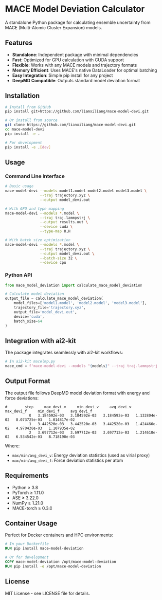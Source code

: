 # MACE Model Deviation Calculator

A standalone Python package for calculating ensemble uncertainty from MACE (Multi-Atomic Cluster Expansion) models.

## Features

- **Standalone**: Independent package with minimal dependencies
- **Fast**: Optimized for GPU calculation with CUDA support
- **Flexible**: Works with any MACE models and trajectory formats
- **Memory Efficient**: Uses MACE's native DataLoader for optimal batching
- **Easy Integration**: Simple pip install for any project
- **DeepMD Compatible**: Outputs standard model deviation format

## Installation

```bash
# Install from GitHub
pip install git+https://github.com/lianxiliang/mace-model-devi.git

# Or install from source
git clone https://github.com/lianxiliang/mace-model-devi.git
cd mace-model-devi
pip install -e .

# For development
pip install -e .[dev]
```

## Usage

### Command Line Interface

```bash
# Basic usage
mace-model-devi --models model1.model model2.model model3.model \
                --traj trajectory.xyz \
                --output model_devi.out

# With GPU and type mapping
mace-model-devi --models *.model \
                --traj traj.lammpstrj \
                --output results.out \
                --device cuda \
                --type-map O,H

# With batch size optimization
mace-model-devi --models *.model \
                --traj trajectory.xyz \
                --output model_devi.out \
                --batch-size 32 \
                --device cpu
```

### Python API

```python
from mace_model_deviation import calculate_mace_model_deviation

# Calculate model deviation
output_file = calculate_mace_model_deviation(
    model_files=['model1.model', 'model2.model', 'model3.model'],
    trajectory_file='trajectory.xyz',
    output_file='model_devi.out',
    device='cuda',
    batch_size=64
)
```

## Integration with ai2-kit

The package integrates seamlessly with ai2-kit workflows:

```python
# In ai2-kit macelmp.py
mace_cmd = f'mace-model-devi --models "{models}" --traj traj.lammpstrj --output model_devi.out --device cuda'
```

## Output Format

The output file follows DeepMD model deviation format with energy and force deviations:

```
#        step     max_devi_v     min_devi_v     avg_devi_v     max_devi_f     min_devi_f     avg_devi_f
           0   3.184592e-03   3.184592e-03   3.184592e-03   1.132804e-02   8.073725e-03   1.014817e-02
           1   3.442520e-03   3.442520e-03   3.442520e-03   1.424466e-02   4.970430e-03   1.107935e-02
           2   3.697712e-03   3.697712e-03   3.697712e-03   1.214610e-02   6.534542e-03   8.718190e-03
```

Where:
- `max/min/avg_devi_v`: Energy deviation statistics (used as virial proxy)
- `max/min/avg_devi_f`: Force deviation statistics per atom

## Requirements

- Python ≥ 3.8
- PyTorch ≥ 1.11.0
- ASE ≥ 3.22.0
- NumPy ≥ 1.21.0
- MACE-torch ≥ 0.3.0

## Container Usage

Perfect for Docker containers and HPC environments:

```dockerfile
# In your Dockerfile
RUN pip install mace-model-deviation

# Or for development
COPY mace-model-deviation /opt/mace-model-deviation
RUN pip install -e /opt/mace-model-deviation
```

## License

MIT License - see LICENSE file for details.